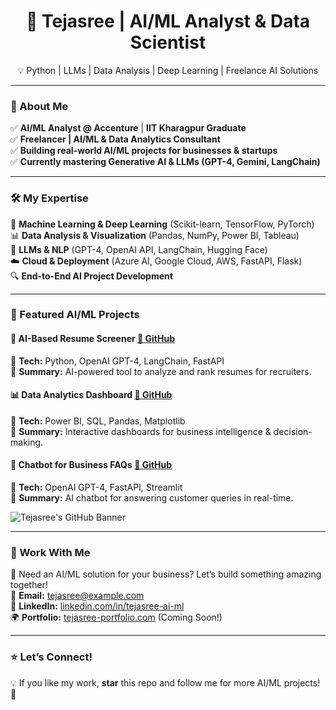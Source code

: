 <h1 align="center">🚀 Tejasree | AI/ML Analyst & Data Scientist</h1>
<p align="center">
💡 Python | LLMs | Data Analysis | Deep Learning | Freelance AI Solutions
</p>

---

### 👋 About Me  
✅ **AI/ML Analyst @ Accenture** | **IIT Kharagpur Graduate**  
✅ **Freelancer | AI/ML & Data Analytics Consultant**  
✅ **Building real-world AI/ML projects for businesses & startups**  
✅ **Currently mastering Generative AI & LLMs (GPT-4, Gemini, LangChain)**  

---

### 🛠️ My Expertise  
🚀 **Machine Learning & Deep Learning** (Scikit-learn, TensorFlow, PyTorch)  
📊 **Data Analysis & Visualization** (Pandas, NumPy, Power BI, Tableau)  
🧠 **LLMs & NLP** (GPT-4, OpenAI API, LangChain, Hugging Face)  
☁️ **Cloud & Deployment** (Azure AI, Google Cloud, AWS, FastAPI, Flask)  
🔍 **End-to-End AI Project Development**  

---

### 📌 Featured AI/ML Projects  
#### **🚀 AI-Based Resume Screener** [🔗 GitHub](#)  
🔹 **Tech:** Python, OpenAI GPT-4, LangChain, FastAPI  
🔹 **Summary:** AI-powered tool to analyze and rank resumes for recruiters.  

#### **📊 Data Analytics Dashboard** [🔗 GitHub](#)  
🔹 **Tech:** Power BI, SQL, Pandas, Matplotlib  
🔹 **Summary:** Interactive dashboards for business intelligence & decision-making.  

#### **🎯 Chatbot for Business FAQs** [🔗 GitHub](#)  
🔹 **Tech:** OpenAI GPT-4, FastAPI, Streamlit  
🔹 **Summary:** AI chatbot for answering customer queries in real-time.  

![Tejasree's GitHub Banner](https://raw.githubusercontent.com/Tejasreemunavath-source/main/A_professional_GitHub_profile_banner_for_Tejasree_.png)


---

### 🌟 Work With Me  
🚀 Need an AI/ML solution for your business? Let’s build something amazing together!  
📩 **Email:** [tejasree@example.com](mailto:tejasree@example.com)  
💼 **LinkedIn:** [linkedin.com/in/tejasree-ai-ml](https://linkedin.com/in/tejasree-ai-ml)  
🌍 **Portfolio:** [tejasree-portfolio.com](#) (Coming Soon!)  

---

### ⭐ Let’s Connect!  
💡 If you like my work, **star** this repo and follow me for more AI/ML projects! 🌟  


